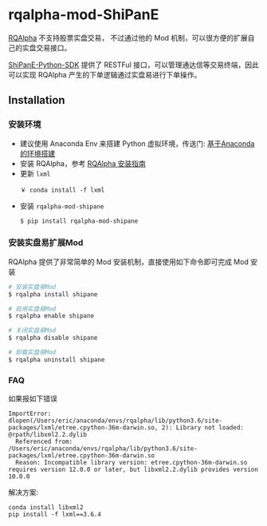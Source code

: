 # rqalpha-mod-ShiPanE


[RQAlpha](https://github.com/ricequant/rqalpha) 不支持股票实盘交易， 不过通过他的 Mod 机制，可以很方便的扩展自己的实盘交易接口。

[ShiPanE-Python-SDK](https://github.com/sinall/ShiPanE-Python-SDK) 提供了 RESTFul 接口，可以管理通达信等交易终端，因此可以实现 RQAlpha 产生的下单逻辑通过实盘易进行下单操作。


## Installation

### 安装环境

*   建议使用 Anaconda Env 来搭建 Python 虚拟环境，传送门: [基于Anaconda的环境搭建](http://rqalpha.readthedocs.io/zh_CN/stable/intro/detail_install.html)
*   安装 RQAlpha，参考 [RQAlpha 安装指南](http://rqalpha.readthedocs.io/zh_CN/stable/intro/install.html)
*   更新 `lxml`
    ```
    ￥ conda install -f lxml
    ```
*   安装 `rqalpha-mod-shipane`
    ```bash
    $ pip install rqalpha-mod-shipane
    ```
### 安装实盘易扩展Mod

RQAlpha 提供了非常简单的 Mod 安装机制，直接使用如下命令即可完成 Mod 安装

```bash
# 安装实盘易Mod
$ rqalpha install shipane

# 启用实盘易Mod
$ rqalpha enable shipane

# 关闭实盘易Mod
$ rqalpha disable shipane

# 卸载实盘易Mod
$ rqalpha uninstall shipane
```

### FAQ

如果报如下错误

```
ImportError: dlopen(/Users/eric/anaconda/envs/rqalpha/lib/python3.6/site-packages/lxml/etree.cpython-36m-darwin.so, 2): Library not loaded: @rpath/libxml2.2.dylib
  Referenced from: /Users/eric/anaconda/envs/rqalpha/lib/python3.6/site-packages/lxml/etree.cpython-36m-darwin.so
  Reason: Incompatible library version: etree.cpython-36m-darwin.so requires version 12.0.0 or later, but libxml2.2.dylib provides version 10.0.0
```

解决方案:

```
conda install libxml2
pip install -f lxml==3.6.4
```